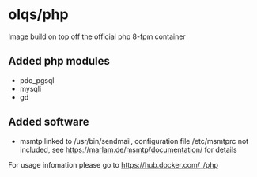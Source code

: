 # olqs/php
Image build on top off the official php 8-fpm container
## Added php modules
* pdo_pgsql
* mysqli
* gd

## Added software
* msmtp linked to /usr/bin/sendmail, configuration file /etc/msmtprc not included, see https://marlam.de/msmtp/documentation/ for details


For usage infomation please go to https://hub.docker.com/_/php 
